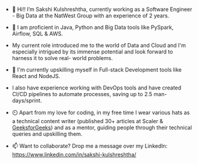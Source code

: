 - 👋 Hi!! I’m Sakshi Kulshreshtha, currently working as a Software Engineer - Big Data at the NatWest Group with an experience of 2 years.

- 👀 I am proficient in Java, Python and Big Data tools like PySpark, Airflow, SQL & AWS.
- My current role introduced me to the world of Data and Cloud and I'm especially intrigued by its immense potential and look forward to harness it to solve real- world problems.

- 🌱 I'm currently upskilling myself in Full-stack Development tools like React and NodeJS.
- I also have experience working with DevOps tools and have created CI/CD pipelines to automate processes, saving up to 2.5 man-days/sprint.

- ⏲️ Apart from my love for coding, in my free time I wear various hats as a technical content writer (published 30+ articles at Scaler & [GeeksforGeeks](https://auth.geeksforgeeks.org/user/SAKSHIKULSHRESHTHA/articles)) and as a mentor, guiding people through their technical queries and upskilling them.

- 📫 Want to collaborate? Drop me a message over my LinkedIn: https://www.linkedin.com/in/sakshi-kulshreshtha/

